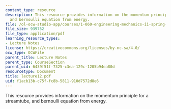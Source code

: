 ```yaml
---
content_type: resource
description: This resource provides information on the momentum principle for a streamtube,
  and bernoulli equation from energy.
file: /ol-ocw-studio-app/courses/1-060-engineering-mechanics-ii-spring-2006/f1acb13bc75ffc8b5811910d7572d8e6_lecture12.pdf
file_size: 939752
file_type: application/pdf
learning_resource_types:
- Lecture Notes
license: https://creativecommons.org/licenses/by-nc-sa/4.0/
ocw_type: OCWFile
parent_title: Lecture Notes
parent_type: CourseSection
parent_uid: 6439f51f-7325-c3ea-129c-1205b94ea80d
resourcetype: Document
title: lecture12.pdf
uid: f1acb13b-c75f-fc8b-5811-910d7572d8e6
---
```

This resource provides information on the momentum principle for a streamtube, and bernoulli equation from energy.